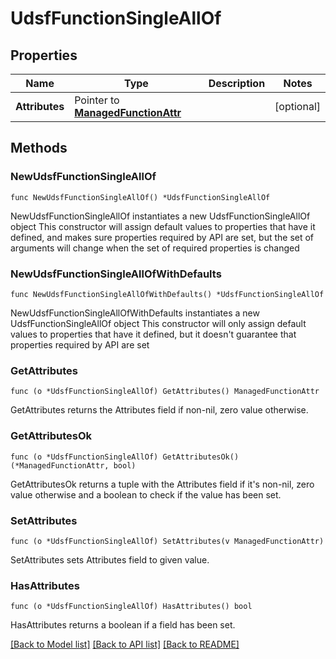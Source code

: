 # UdsfFunctionSingleAllOf

## Properties

Name | Type | Description | Notes
------------ | ------------- | ------------- | -------------
**Attributes** | Pointer to [**ManagedFunctionAttr**](ManagedFunction-Attr.md) |  | [optional] 

## Methods

### NewUdsfFunctionSingleAllOf

`func NewUdsfFunctionSingleAllOf() *UdsfFunctionSingleAllOf`

NewUdsfFunctionSingleAllOf instantiates a new UdsfFunctionSingleAllOf object
This constructor will assign default values to properties that have it defined,
and makes sure properties required by API are set, but the set of arguments
will change when the set of required properties is changed

### NewUdsfFunctionSingleAllOfWithDefaults

`func NewUdsfFunctionSingleAllOfWithDefaults() *UdsfFunctionSingleAllOf`

NewUdsfFunctionSingleAllOfWithDefaults instantiates a new UdsfFunctionSingleAllOf object
This constructor will only assign default values to properties that have it defined,
but it doesn't guarantee that properties required by API are set

### GetAttributes

`func (o *UdsfFunctionSingleAllOf) GetAttributes() ManagedFunctionAttr`

GetAttributes returns the Attributes field if non-nil, zero value otherwise.

### GetAttributesOk

`func (o *UdsfFunctionSingleAllOf) GetAttributesOk() (*ManagedFunctionAttr, bool)`

GetAttributesOk returns a tuple with the Attributes field if it's non-nil, zero value otherwise
and a boolean to check if the value has been set.

### SetAttributes

`func (o *UdsfFunctionSingleAllOf) SetAttributes(v ManagedFunctionAttr)`

SetAttributes sets Attributes field to given value.

### HasAttributes

`func (o *UdsfFunctionSingleAllOf) HasAttributes() bool`

HasAttributes returns a boolean if a field has been set.


[[Back to Model list]](../README.md#documentation-for-models) [[Back to API list]](../README.md#documentation-for-api-endpoints) [[Back to README]](../README.md)


